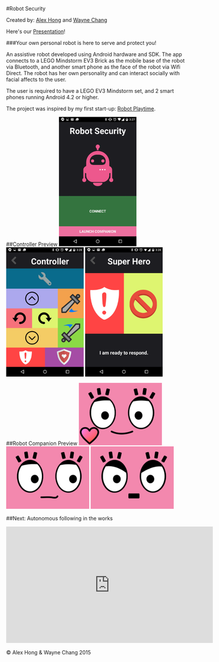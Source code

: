 #Robot Security

Created by: [Alex Hong](http://thealexhong.github.io) and [Wayne Chang](https://www.linkedin.com/pub/wayne-wei-hao-chang/24/b45/881)

Here's our [Presentation](https://thealexhong.github.io/companion)!

###Your own personal robot is here to serve and protect you!

An assistive robot developed using Android hardware and SDK. The app connects to a LEGO Mindstorm EV3 Brick as the mobile base of the robot via Bluetooth, and another smart phone as the face of the robot via Wifi Direct. The robot has her own personality and can interact socially with facial affects to the user.

The user is required to have a LEGO EV3 Mindstorm set, and 2 smart phones running Android 4.2 or higher.

The project was inspired by my first start-up: [Robot Playtime](http://robotplaytime.com).

##Controller Preview
<img src="https://github.com/thealexhong/companion/blob/master/Screenshots/home.png" alt="home" height="350px">
<img src="https://github.com/thealexhong/companion/blob/master/Screenshots/controller.png" alt="controller" height="350px">
<img src="https://github.com/thealexhong/companion/blob/master/Screenshots/superhero.png" alt="superhero" height="350px">


##Robot Companion Preview
<img src="https://github.com/thealexhong/companion/blob/master/RobotSecurity/app/src/main/res/drawable/deedee_like.png" alt="like" width="225px">
<img src="https://github.com/thealexhong/companion/blob/master/RobotSecurity/app/src/main/res/drawable/deedee_right.png" alt="right" width="225px">
<img src="https://github.com/thealexhong/companion/blob/master/RobotSecurity/app/src/main/res/drawable/deedee_angry.png" alt="angry" width="225px">

##Next: Autonomous following in the works
<iframe width="560" height="315" src="https://www.youtube.com/embed/j0LHZ7SE1L4" frameborder="0" allowfullscreen></iframe>

&copy; Alex Hong & Wayne Chang 2015
